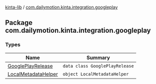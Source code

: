 [kinta-lib](../index.md) / [com.dailymotion.kinta.integration.googleplay](./index.md)

## Package com.dailymotion.kinta.integration.googleplay

### Types

| Name | Summary |
|---|---|
| [GooglePlayRelease](-google-play-release/index.md) | `data class GooglePlayRelease` |
| [LocalMetadataHelper](-local-metadata-helper/index.md) | `object LocalMetadataHelper` |
